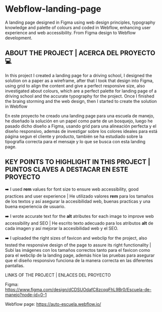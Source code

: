 
# Webflow-landing-page

A landing page designed in Figma using web design principles, typography knowledge and palette of colours and coded in Webflow, enhancing user experience and web accessibility.
From Figma design to Webflow development.


## ABOUT THE PROJECT | ACERCA DEL PROYECTO 💻

In this project I created a landing page for a driving school, I designed the solution on a paper as a wireframe, after that I took that design into Figma, using grid to align the content and give a perfect responsive size, also investigated about colours, which are a perfect palette for landing page of a driving school and the accurate typography for the project.
Once I finished the braing storming and the web design, then I started to create the solution in Webflow 


En este proyecto he creado una landing page para una escuela de manejo, he diseñado la solución en un papel como parte de un bosquejo, luego he pasado dicho diseño a Figma, usando grid para una alineación perfecta y el diseño responsivo, además de investigar sobre los colores ideales para está página segun el cliente y producto, también se ha estudiado sobre la tipografía correcta para el mensaje y lo que se busca con esta landing page.


## KEY POINTS TO HIGHLIGHT IN THIS PROJECT | PUNTOS CLAVES A DESTACAR EN ESTE PROYECTO

➡️ I used **rem** values for font size to ensure web accessibility, good practices and user experience | He utilizado valores **rem** para los tamaños de los textos y así asegurar la accesibilidad web, buenas practicas y una buena experiencia de usuario.

➡️ I wrote accurate text for the **alt** atributes for each image to improve web accessibility and SEO | He escrito texto adecuado para los atributos **alt** de cada imagen y así mejorar la accesibilidad web y el SEO.

➡️ I uploaded the right sizes of favicon and webclip for the project, also tested the responsive design of the page to assure its right functionality | Subí las imágenes con los tamaños correctos tanto para el favicon como para el webclip de la landing page, además hice las pruebas para asegurar que el diseño responsivo funciona de la manera correcta en las diferentes pantallas.

LINKS OF THE PROJECT | ENLACES DEL PROYECTO

Figma: https://www.figma.com/design/dCDSUOdafC8zcqqFhL9Br0/Escuela-de-manejo?node-id=0-1

Webflow page: https://auto-escuela.webflow.io/
